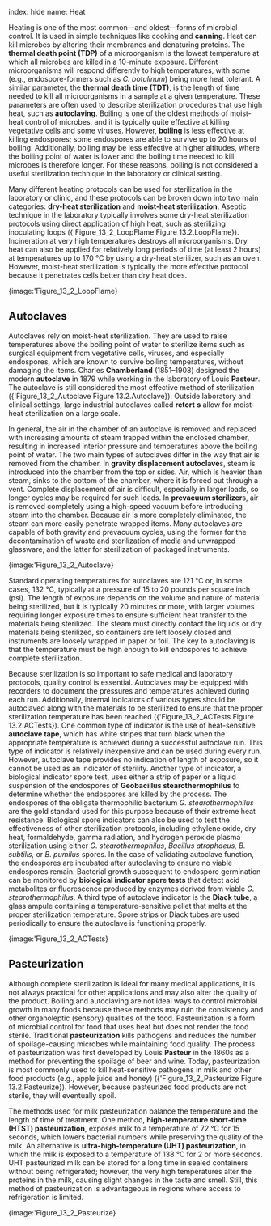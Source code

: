 index: hide
name: Heat

Heating is one of the most common—and oldest—forms of microbial control. It is used in simple techniques like cooking and  **canning**. Heat can kill microbes by altering their membranes and denaturing proteins. The  **thermal death point (TDP)** of a microorganism is the lowest temperature at which all microbes are killed in a 10-minute exposure. Different microorganisms will respond differently to high temperatures, with some (e.g., endospore-formers such as  *C. botulinum*) being more heat tolerant. A similar parameter, the  **thermal death time (TDT)**, is the length of time needed to kill all microorganisms in a sample at a given temperature. These parameters are often used to describe sterilization procedures that use high heat, such as  **autoclaving**. Boiling is one of the oldest methods of moist-heat control of microbes, and it is typically quite effective at killing vegetative cells and some viruses. However,  **boiling** is less effective at killing endospores; some endospores are able to survive up to 20 hours of boiling. Additionally, boiling may be less effective at higher altitudes, where the boiling point of water is lower and the boiling time needed to kill microbes is therefore longer. For these reasons, boiling is not considered a useful sterilization technique in the laboratory or clinical setting.

Many different heating protocols can be used for sterilization in the laboratory or clinic, and these protocols can be broken down into two main categories:  **dry-heat sterilization** and  **moist-heat sterilization**. Aseptic technique in the laboratory typically involves some dry-heat sterilization protocols using direct application of high heat, such as sterilizing inoculating loops ({'Figure_13_2_LoopFlame Figure 13.2.LoopFlame}). Incineration at very high temperatures destroys all microorganisms. Dry heat can also be applied for relatively long periods of time (at least 2 hours) at temperatures up to 170 °C by using a dry-heat sterilizer, such as an oven. However, moist-heat sterilization is typically the more effective protocol because it penetrates cells better than dry heat does.


{image:'Figure_13_2_LoopFlame}
        

## Autoclaves

Autoclaves rely on moist-heat sterilization. They are used to raise temperatures above the boiling point of water to sterilize items such as surgical equipment from vegetative cells, viruses, and especially endospores, which are known to survive boiling temperatures, without damaging the items. Charles  **Chamberland** (1851–1908) designed the modern  **autoclave** in 1879 while working in the laboratory of Louis  **Pasteur**. The autoclave is still considered the most effective method of sterilization ({'Figure_13_2_Autoclave Figure 13.2.Autoclave}). Outside laboratory and clinical settings, large industrial autoclaves called  **retort** **s** allow for moist-heat sterilization on a large scale.

In general, the air in the chamber of an autoclave is removed and replaced with increasing amounts of steam trapped within the enclosed chamber, resulting in increased interior pressure and temperatures above the boiling point of water. The two main types of autoclaves differ in the way that air is removed from the chamber. In  **gravity displacement autoclave**s, steam is introduced into the chamber from the top or sides. Air, which is heavier than steam, sinks to the bottom of the chamber, where it is forced out through a vent. Complete displacement of air is difficult, especially in larger loads, so longer cycles may be required for such loads. In  **prevacuum sterilizer**s, air is removed completely using a high-speed vacuum before introducing steam into the chamber. Because air is more completely eliminated, the steam can more easily penetrate wrapped items. Many autoclaves are capable of both gravity and prevacuum cycles, using the former for the decontamination of waste and sterilization of media and unwrapped glassware, and the latter for sterilization of packaged instruments.


{image:'Figure_13_2_Autoclave}
        

Standard operating temperatures for autoclaves are 121 °C or, in some cases, 132 °C, typically at a pressure of 15 to 20 pounds per square inch (psi). The length of exposure depends on the volume and nature of material being sterilized, but it is typically 20 minutes or more, with larger volumes requiring longer exposure times to ensure sufficient heat transfer to the materials being sterilized. The steam must directly contact the liquids or dry materials being sterilized, so containers are left loosely closed and instruments are loosely wrapped in paper or foil. The key to autoclaving is that the temperature must be high enough to kill endospores to achieve complete sterilization.

Because sterilization is so important to safe medical and laboratory protocols, quality control is essential. Autoclaves may be equipped with recorders to document the pressures and temperatures achieved during each run. Additionally, internal indicators of various types should be autoclaved along with the materials to be sterilized to ensure that the proper sterilization temperature has been reached ({'Figure_13_2_ACTests Figure 13.2.ACTests}). One common type of indicator is the use of heat-sensitive  **autoclave tape**, which has white stripes that turn black when the appropriate temperature is achieved during a successful autoclave run. This type of indicator is relatively inexpensive and can be used during every run. However, autoclave tape provides no indication of length of exposure, so it cannot be used as an indicator of sterility. Another type of indicator, a biological indicator spore test, uses either a strip of paper or a liquid suspension of the endospores of  **Geobacillus stearothermophilus** to determine whether the endospores are killed by the process. The endospores of the obligate thermophilic bacterium  *G.* *stearothermophilus* are the gold standard used for this purpose because of their extreme heat resistance. Biological spore indicators can also be used to test the effectiveness of other sterilization protocols, including ethylene oxide, dry heat, formaldehyde, gamma radiation, and hydrogen peroxide plasma sterilization using either  *G*.  *stearothermophilus*,  *Bacillus atrophaeus, B. subtilis,* or  *B. pumilus* spores. In the case of validating autoclave function, the endospores are incubated after autoclaving to ensure no viable endospores remain. Bacterial growth subsequent to endospore germination can be monitored by  **biological indicator spore tests** that detect acid metabolites or fluorescence produced by enzymes derived from viable  *G.* *stearothermophilus*. A third type of autoclave indicator is the  **Diack tube**, a glass ampule containing a temperature-sensitive pellet that melts at the proper sterilization temperature. Spore strips or Diack tubes are used periodically to ensure the autoclave is functioning properly.


{image:'Figure_13_2_ACTests}
        

## Pasteurization

Although complete sterilization is ideal for many medical applications, it is not always practical for other applications and may also alter the quality of the product. Boiling and autoclaving are not ideal ways to control microbial growth in many foods because these methods may ruin the consistency and other organoleptic (sensory) qualities of the food. Pasteurization is a form of microbial control for food that uses heat but does not render the food sterile. Traditional  **pasteurization** kills pathogens and reduces the number of spoilage-causing microbes while maintaining food quality. The process of pasteurization was first developed by Louis  **Pasteur** in the 1860s as a method for preventing the spoilage of beer and wine. Today, pasteurization is most commonly used to kill heat-sensitive pathogens in milk and other food products (e.g., apple juice and honey) ({'Figure_13_2_Pasteurize Figure 13.2.Pasteurize}). However, because pasteurized food products are not sterile, they will eventually spoil.

The methods used for milk pasteurization balance the temperature and the length of time of treatment. One method,  **high-temperature short-time (HTST) pasteurization**, exposes milk to a temperature of 72 °C for 15 seconds, which lowers bacterial numbers while preserving the quality of the milk. An alternative is  **ultra-high-temperature (UHT) pasteurization**, in which the milk is exposed to a temperature of 138 °C for 2 or more seconds. UHT pasteurized milk can be stored for a long time in sealed containers without being refrigerated; however, the very high temperatures alter the proteins in the milk, causing slight changes in the taste and smell. Still, this method of pasteurization is advantageous in regions where access to refrigeration is limited.


{image:'Figure_13_2_Pasteurize}
        
